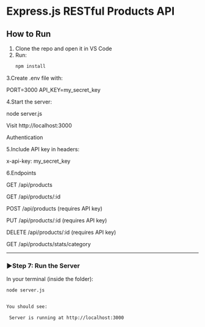 #  Express.js RESTful Products API

##  How to Run
1. Clone the repo and open it in VS Code
2. Run:
   ```bash
   npm install


3.Create .env file with:

PORT=3000
API_KEY=my_secret_key


4.Start the server:

node server.js


Visit http://localhost:3000

 Authentication

5.Include API key in headers:

x-api-key: my_secret_key

 6.Endpoints

GET /api/products

GET /api/products/:id

POST /api/products (requires API key)

PUT /api/products/:id (requires API key)

DELETE /api/products/:id (requires API key)

GET /api/products/stats/category


---

### ▶Step 7: Run the Server

In your terminal (inside the folder):
```bash
node server.js


You should see:

 Server is running at http://localhost:3000